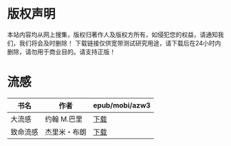 # 版权声明

本站内容均从网上搜集，版权归著作人及版权方所有，如侵犯您的权益，请通知我们，我们将会及时删除！ 下载链接仅供宽带测试研究用途，请下载后在24小时内删除，请勿用于商业目的。请支持正版！

# 流感

| 书名 | 作者 | epub/mobi/azw3 |
| --- | --- | --- |
| 大流感 | 约翰 M.巴里 | [下载](https://url89.ctfile.com/f/31084289-1356990898-2c7e53?p=8866) |
| 致命流感 | 杰里米・布朗 | [下载](https://url89.ctfile.com/f/31084289-1357053661-503b47?p=8866) |
